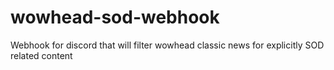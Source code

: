 # wowhead-sod-webhook
Webhook for discord that will filter wowhead classic news for explicitly SOD related content
